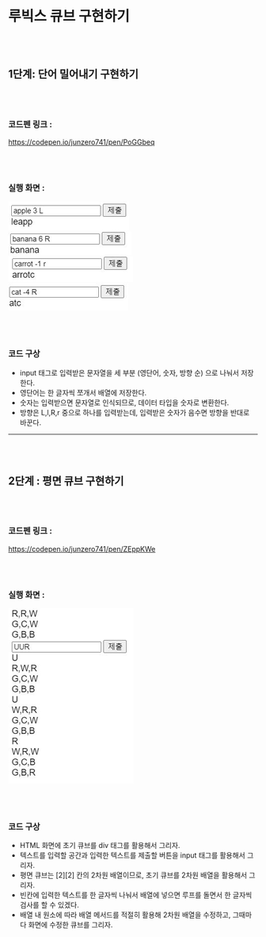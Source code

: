 # 루빅스 큐브 구현하기
</br></br>
## 1단계: 단어 밀어내기 구현하기

</br></br>
### 코드펜 링크 :
https://codepen.io/junzero741/pen/PoGGbeq

</br></br>
### 실행 화면 :
![실행화면1](/step1_실행화면_1.JPG) <br>
![실행화면1](/step1_실행화면_2.JPG) <br>
![실행화면1](/step1_실행화면_3.JPG) <br>
![실행화면1](/step1_실행화면_4.JPG) <br>

</br></br>
### 코드 구상
* input 태그로 입력받은 문자열을 세 부분 (영단어, 숫자, 방향 순) 으로 나눠서 저장한다.
* 영단어는 한 글자씩 쪼개서 배열에 저장한다.
* 숫자는 입력받으면 문자열로 인식되므로, 데이터 타입을 숫자로 변환한다.
* 방향은 L,l,R,r 중으로 하나를 입력받는데, 입력받은 숫자가 음수면 방향을 반대로 바꾼다.

***
</br></br>
## 2단계 : 평면 큐브 구현하기

</br></br>
### 코드펜 링크 :
https://codepen.io/junzero741/pen/ZEppKWe

</br></br>
### 실행 화면 :
![실행화면1](/step2_실행화면_1.JPG) 

</br></br>
### 코드 구상
* HTML 화면에 초기 큐브를 div 태그를 활용해서 그리자.
* 텍스트를 입력할 공간과 입력한 텍스트를 제출할 버튼을 input 태그를 활용해서 그리자.
* 평면 큐브는 [2][2] 칸의 2차원 배열이므로, 초기 큐브를 2차원 배열을 활용해서 그리자.
* 빈칸에 입력한 텍스트를 한 글자씩 나눠서 배열에 넣으면 루프를 돌면서 한 글자씩 검사를 할 수 있겠다.
* 배열 내 원소에 따라 배열 메서드를 적절히 활용해 2차원 배열을 수정하고, 그때마다 화면에 수정한 큐브를 그리자.